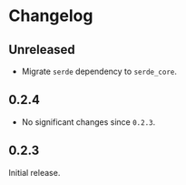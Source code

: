 # Changelog

## Unreleased

- Migrate `serde` dependency to `serde_core`.

## 0.2.4

- No significant changes since `0.2.3`.

## 0.2.3

Initial release.

